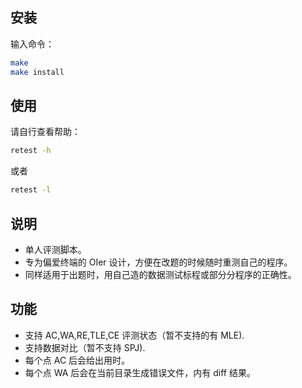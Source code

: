 ## 安装

输入命令：

```bash
make
make install
```

## 使用

请自行查看帮助：

```bash
retest -h
```

或者

```bash
retest -l
```

## 说明

- 单人评测脚本。
- 专为偏爱终端的 OIer 设计，方便在改题的时候随时重测自己的程序。
- 同样适用于出题时，用自己造的数据测试标程或部分分程序的正确性。

## 功能

- 支持 AC,WA,RE,TLE,CE 评测状态（暂不支持的有 MLE).
- 支持数据对比（暂不支持 SPJ).
- 每个点 AC 后会给出用时。
- 每个点 WA 后会在当前目录生成错误文件，内有 diff 结果。
